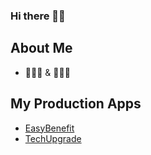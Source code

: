 ### Hi there 🤙🏼

## About Me
- 🧑🏽‍⚕️ & 👨🏽‍💻
<!--
**Knivemare/Knivemare** is a ✨ _special_ ✨ repository because its `README.md` (this file) appears on your GitHub profile.

Here are some ideas to get you started:

- 🔭 I’m currently working on ...
- 🌱 I’m currently learning ...
- 👯 I’m looking to collaborate on ...
- 🤔 I’m looking for help with ...
- 💬 Ask me about ...
- 📫 How to reach me: ...
- 😄 Pronouns: ...
- ⚡ Fun fact: ...
-->

## My Production Apps
- [EasyBenefit](https://easybenefit.de)
- [TechUpgrade](https://techupgrade.de)